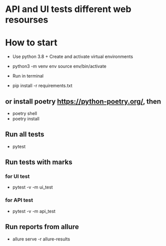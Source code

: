 # API and UI tests different web resourses

# How to start
- Use python 3.8 + Create and activate virtual environments

- python3 -m venv env
source env/bin/activate

- Run in terminal

- pip install -r requirements.txt

## or install poetry https://python-poetry.org/, then

- poetry shell
- poetry install

## Run all tests

- pytest

## Run tests with marks

### for UI test
- pytest -v -m ui_test

### for API test

- pytest -v -m api_test 

## Run reports from allure

- allure serve -r allure-results

